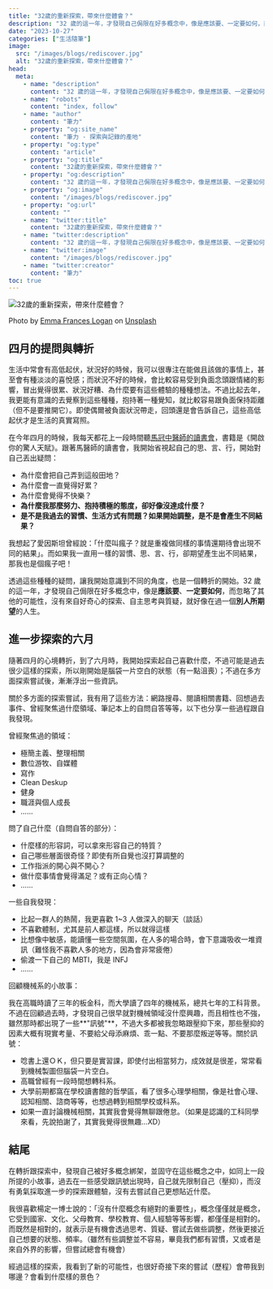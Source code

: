 ```yaml
---
title: "32歲的重新探索，帶來什麼體會？"
description: "32 歲的這一年，才發現自己侷限在好多概念中，像是應該要、一定要如何，而忽略了其他的可能性，沒有來自好奇心的探索、自主思考與質疑，就好像在過一個別人所期望的人生。"
date: "2023-10-27"
categories: ["生活隨筆"]
image:
  src: "/images/blogs/rediscover.jpg"
  alt: "32歲的重新探索，帶來什麼體會？"
head:
  meta:
    - name: "description"
      content: "32 歲的這一年，才發現自己侷限在好多概念中，像是應該要、一定要如何，而忽略了其他的可能性，沒有來自好奇心的探索、自主思考與質疑，就好像在過一個別人所期望的人生。"
    - name: "robots"
      content: "index, follow"
    - name: "author"
      content: "筆力"
    - property: "og:site_name"
      content: "筆力 - 探索與記錄的產地"
    - property: "og:type"
      content: "article"
    - property: "og:title"
      content: "32歲的重新探索，帶來什麼體會？"
    - property: "og:description"
      content: "32 歲的這一年，才發現自己侷限在好多概念中，像是應該要、一定要如何，而忽略了其他的可能性，沒有來自好奇心的探索、自主思考與質疑，就好像在過一個別人所期望的人生。"
    - property: "og:image"
      content: "/images/blogs/rediscover.jpg"
    - property: "og:url"
      content: ""
    - name: "twitter:title"
      content: "32歲的重新探索，帶來什麼體會？"
    - name: "twitter:description"
      content: "32 歲的這一年，才發現自己侷限在好多概念中，像是應該要、一定要如何，而忽略了其他的可能性，沒有來自好奇心的探索、自主思考與質疑，就好像在過一個別人所期望的人生。"
    - name: "twitter:image"
      content: "/images/blogs/rediscover.jpg"
    - name: "twitter:creator"
      content: "筆力"
toc: true
---
```


![32歲的重新探索，帶來什麼體會？](/images/blogs/rediscover.jpg)

<div class="text-center mt-1">
Photo by <a href="https://unsplash.com/@emmafranceslogan?utm_content=creditCopyText&utm_medium=referral&utm_source=unsplash" target="_blank">Emma Frances Logan</a> on <a href="https://unsplash.com/photos/PVIbUkN_wCQ?utm_content=creditCopyText&utm_medium=referral&utm_source=unsplash" target="_blank">Unsplash</a>
</div>

## 四月的提問與轉折

生活中常會有高低起伏，狀況好的時候，我可以很專注在能做且該做的事情上，甚至會有種淡淡的喜悅感；而狀況不好的時候，會比較容易受到負面念頭跟情緒的影響，冒出覺得很累、狀況好糟、為什麼要有這些體驗的種種想法。不過比起去年，我更能有意識的去覺察到這些種種，抱持著一種覺知，就比較容易跟負面保持距離（但不是要推開它）。即使偶爾被負面狀況帶走，回頭還是會告訴自己，這些高低起伏才是生活的真實寫照。

在今年四月的時候，我每天都花上一段時間聽[馬冠中醫師的讀書會](https://www.youtube.com/watch?v=q8BGdb5VfT4&list=PLSnAwIiF4hS7aO7CCdIckb9UXXRGHCbZk&ab_channel=%E9%A6%AC%E5%86%A0%E4%B8%AD%E9%86%AB%E5%B8%AB%E8%AE%80%E6%9B%B8%E6%9C%83)，書籍是《開啟你的驚人天賦》。跟著馬醫師的讀書會，我開始省視起自己的思、言、行，開始對自己丟出疑問：

- 為什麼會把自己弄到這般田地？
- 為什麼會一直覺得好累？
- 為什麼會覺得不快樂？
- **為什麼我那麼努力、抱持積極的態度，卻好像沒達成什麼？**
- **是不是我過去的習慣、生活方式有問題？如果開始調整，是不是會產生不同結果？**

我想起了愛因斯坦曾經說：「什麼叫瘋子？就是重複做同樣的事情還期待會出現不同的結果」。而如果我一直用一樣的習慣、思、言、行，卻期望產生出不同結果，那我也是個瘋子吧！

透過這些種種的疑問，讓我開始意識到不同的角度，也是一個轉折的開始。32 歲的這一年，才發現自己侷限在好多概念中，像是**應該要**、**一定要如何**，而忽略了其他的可能性，沒有來自好奇心的探索、自主思考與質疑，就好像在過一個**別人所期望**的人生。

## 進一步探索的六月

隨著四月的心境轉折，到了六月時，我開始探索起自己喜歡什麼，不過可能是過去很少這樣的探索，所以剛開始是腦袋一片空白的狀態（有一點沮喪）；不過在多方面探索嘗試後，漸漸浮出一些資訊。

關於多方面的探索嘗試，我有用了這些方法：網路搜尋、閱讀相關書籍、回想過去事件、曾經聚焦過什麼領域、筆記本上的自問自答等等，以下也分享一些過程跟自我發現。

曾經聚焦過的領域：

- 極簡主義、整理相關
- 數位游牧、自媒體
- 寫作
- Clean Deskup
- 健身
- 職涯與個人成長
- ......

問了自己什麼（自問自答的部分）：

- 什麼樣的形容詞，可以拿來形容自己的特質？
- 自己哪些層面很奇怪？即使有所自覺也沒打算調整的
- 工作指派的開心與不開心？
- 做什麼事情會覺得滿足？或有正向心情？
- ......

一些自我發現：

- 比起一群人的熱鬧，我更喜歡 1~3 人做深入的聊天（談話）
- 不喜歡體制，尤其是前人都這樣，所以就得這樣
- 比想像中敏感，能讀懂一些空間氛圍，在人多的場合時，會下意識吸收一堆資訊（難怪我不喜歡人多的地方，因為會非常疲倦）
- 偷渡一下自己的 MBTI，我是 INFJ
- ......

回顧機械系的小故事：

我在高職時讀了三年的板金科，而大學讀了四年的機械系，總共七年的工科背景。不過在回顧過去時，才發現自己很早就對機械領域沒什麼興趣，而且相性也不強，雖然那時都出現了一些**"訊號"**，不過大多都被我忽略跟壓抑下來，那些壓抑的因素大概有現實考量、不要給父母添麻煩、乖一點、不要那麼叛逆等等。關於訊號：

- 唸書上還ＯＫ，但只要是實習課，即使付出相當努力，成效就是很差，常常看到機械製圖但腦袋一片空白。
- 高職曾經有一段時間想轉科系。
- 大學前期都窩在學校讀書館的哲學區，看了很多心理學相關，像是社會心理、認知相關、諮商等等，也想過轉到相關學校或科系。
- 如果一直討論機械相關，其實我會覺得無聊跟倦怠。（如果是認識的工科同學來看，先說拍謝了，其實我覺得很無趣...XD）

## 結尾

在轉折跟探索中，發現自己被好多概念綁架，並固守在這些概念之中，如同上一段所提的小故事，過去在一些感受跟訊號出現時，自己就先限制自己（壓抑），而沒有勇氣採取進一步的探索跟體驗，沒有去嘗試自己更想貼近什麼。

我很喜歡楊定一博士說的：「沒有什麼概念有絕對的重要性」，概念僅僅就是概念，它受到國家、文化、父母教育、學校教育、個人經驗等等影響，都僅僅是相對的。而既然是相對的，就表示是有機會透過思考、質疑、嘗試去做些調整，然後更接近自己想要的狀態、頻率。（雖然有些調整並不容易，畢竟我們都有習慣，又或者是來自外界的影響，但嘗試總會有機會）

經過這樣的探索，我看到了新的可能性，也很好奇接下來的嘗試（歷程）會帶我到哪邊？會看到什麼樣的景色？
